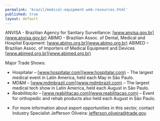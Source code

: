 ```yaml
---
permalink: 'brazil/medical-equipment-web-resources.html'
published: true
layout: default
---
```

ANVISA - Brazilian Agency for Sanitary Surveillance: [www.anvisa.gov.br](www.anvisa.gov.br) 
ABIMO - Brazilian Assoc. of Dental, Medical and Hospital Equipment: [www.abimo.org.br](www.abimo.org.br) 
ABIMED – Brazilian Assoc. of Importers of Medical Equipment and Devices [www.abimed.org.br](www.abimed.org.br)

Major Trade Shows:

- Hospitalar – [www.hospitalar.com](www.hospitalar.com) - The largest medical event in Latin America, held each May in São Paulo.
- MD&M – [www.mdmbrazil.com](www.mdmbrazil.com) – The largest medical tech show in Latin America, held each August in São Paulo.
- _Reabilitação_ – [www.reabilitacao.com](www.reabilitacao.com) – Event for orthopedic and rehab products also held each August in São Paulo.

* For more information about export opportunities in this sector, contact Industry Specialist Jefferson Oliveira: [jefferson.oliveira@trade.gov](mailto:jefferson.oliveira@trade.gov).
